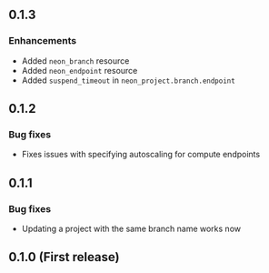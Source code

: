 ## 0.1.3

### Enhancements
* Added `neon_branch` resource
* Added `neon_endpoint` resource
* Added `suspend_timeout` in `neon_project.branch.endpoint`

## 0.1.2

### Bug fixes
* Fixes issues with specifying autoscaling for compute endpoints

## 0.1.1

### Bug fixes
* Updating a project with the same branch name works now

## 0.1.0 (First release)
